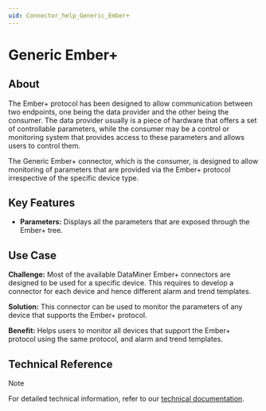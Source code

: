 ```yaml
---
uid: Connector_help_Generic_Ember+
---
```


# Generic Ember+

## About

The Ember+ protocol has been designed to allow communication between two endpoints, one being the data provider and the other being the consumer. The data provider usually is a piece of hardware that offers a set of controllable parameters, while the consumer may be a control or monitoring system that provides access to these parameters and allows users to control them.

The Generic Ember+ connector, which is the consumer, is designed to allow monitoring of parameters that are provided via the Ember+ protocol irrespective of the specific device type.

## Key Features

- **Parameters:** Displays all the parameters that are exposed through the Ember+ tree.

## Use Case

**Challenge:** Most of the available DataMiner Ember+ connectors are designed to be used for a specific device. This requires to develop a connector for each device and hence different alarm and trend templates.

**Solution:** This connector can be used to monitor the parameters of any device that supports the Ember+ protocol.

**Benefit:** Helps users to monitor all devices that support the Ember+ protocol using the same protocol, and alarm and trend templates.

## Technical Reference

> [!NOTE]
> For detailed technical information, refer to our [technical documentation](xref:Connector_help_Generic_Ember%2B_Technical).
